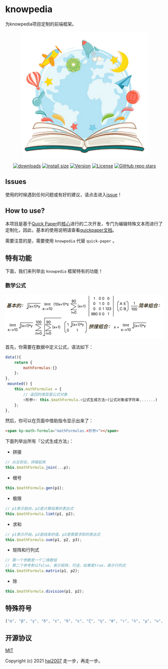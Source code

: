 # knowpedia
为knowpedia项目定制的前端框架。

<p align="center">
    <img src='./knowpedia.png'>
</p>

<p align="center">
  <a href="https://hai2007.gitee.io/npm-downloads?interval=7&packages=knowpedia"><img src="https://img.shields.io/npm/dm/knowpedia.svg" alt="downloads"></a>
  <a href="https://packagephobia.now.sh/result?p=knowpedia"><img src="https://packagephobia.now.sh/badge?p=knowpedia" alt="install size"></a>
  <a href="https://www.npmjs.com/package/knowpedia"><img src="https://img.shields.io/npm/v/knowpedia.svg" alt="Version"></a>
  <a href="https://github.com/knowpedia/knowpedia/blob/master/LICENSE"><img src="https://img.shields.io/npm/l/knowpedia.svg" alt="License"></a>
    <a href="https://github.com/knowpedia/knowpedia" target='_blank'><img alt="GitHub repo stars" src="https://img.shields.io/github/stars/knowpedia/knowpedia?style=social"></a>
</p>

## Issues
使用的时候遇到任何问题或有好的建议，请点击进入[issue](https://github.com/knowpedia/knowpedia/issues)！

## How to use?

本项目是基于[Quick Paper](https://github.com/hai2007/quick-paper)的[核心](https://github.com/hai2007/quick-paper#%E6%9B%B4%E5%B0%8F%E7%9A%84%E5%8C%85)进行的二次开发，专门为编辑特殊文本而进行了定制化，因此，基本的使用说明请查看[quickpaper文档](https://hai2007.gitee.io/quick-paper)。

需要注意的是，需要使用 ```knowpedia``` 代替 ```quick-paper``` 。

## 特有功能

下面，我们来列举出 ```knowpedia``` 框架特有的功能！

### 数学公式

<img src='./images/mathFormula.png'>

首先，你需要在数据中定义公式，语法如下：

```js
data(){
    return {
        mathFormulas:{}
    };
},
 mounted() {
    this.mathFormulas = {
        // 返回的类型是公式对象
        <形参>: this.$mathFormula.<公式生成方法>(公式对象或字符串,......)
    };
},
```

然后，你可以在页面中借助指令显示出来了：

```html
<span kp-math-formula="mathFormulas.<形参>"></span>
```

下面列举出所有『公式生成方法』：

- 拼接

```js
// 从左到右，拼接起来
this.$mathFormula.join(...p);
```


- 根号

```js
this.$mathFormula.gen(p1);
```

- 极限

```js
// p1表示趋向，p2是计算结果的表达式
this.$mathFormula.limt(p1, p2);
```

- 求和

```js
// p1表示开始，p2是结束的值，p3是需要求和的表达式
this.$mathFormula.sum(p1, p2, p3);
```

- 矩阵和行列式

```js
// 第一个参数是一个二维数组
// 第二个参考默认false，表示矩阵，可选，如果是true，表示行列式
this.$mathFormula.matrix(p1, p2);
```

- 除

```js
this.$mathFormula.division(p1, p2);
```

## 特殊符号

```js
["α", "β", "γ", "δ", "ε", "δ", "ε", "ζ", "η", "θ", "ι", "λ", "μ", "ν", "π", "ξ", "ζ", "η", "υ", "θ", "χ", "ψ", "ω", "∞", "∉", "∈", "≥", "≤", "≫", "≪"]
```

开源协议
---------------------------------------
[MIT](https://github.com/knowpedia/knowpedia/blob/master/LICENSE)

Copyright (c) 2021 [hai2007](https://hai2007.gitee.io/sweethome/) 走一步，再走一步。
